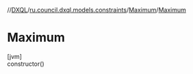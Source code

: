 //[DXQL](../../../index.md)/[ru.council.dxql.models.constraints](../index.md)/[Maximum](index.md)/[Maximum](-maximum.md)

# Maximum

[jvm]\
constructor()
